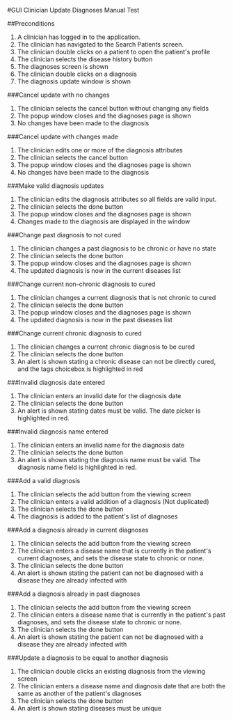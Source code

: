 #GUI Clinician Update Diagnoses Manual Test

##Preconditions

1. A clinician has logged in to the application.
2. The clinician has navigated to the Search Patients screen.
3. The clinician double clicks on a patient to open the patient's profile
4. The clinician selects the disease history button
5. The diagnoses screen is shown
6. The clinician double clicks on a diagnosis
7. The diagnosis update window is shown

###Cancel update with no changes

1. The clinician selects the cancel button without changing any fields
2. The popup window closes and the diagnoses page is shown
3. No changes have been made to the diagnosis

###Cancel update with changes made

1. The clinician edits one or more of the diagnosis attributes
2. The clinician selects the cancel button
3. The popup window closes and the diagnoses page is shown
4. No changes have been made to the diagnosis

###Make valid diagnosis updates

1. The clinician edits the diagnosis attributes so all fields are valid input.
2. The clinician selects the done button
3. The popup window closes and the diagnoses page is shown
4. Changes made to the diagnosis are displayed in the window

###Change past diagnosis to not cured

1. The clinician changes a past diagnosis to be chronic or have no state
2. The clinician selects the done button
3. The popup window closes and the diagnoses page is shown
4. The updated diagnosis is now in the current diseases list


###Change current non-chronic diagnosis to cured

1. The clinician changes a current diagnosis that is not chronic to cured
2. The clinician selects the done button
3. The popup window closes and the diagnoses page is shown
4. The updated diagnosis is now in the past diseases list

###Change current chronic diagnosis to cured

1. The clinician changes a current chronic diagnosis to be cured
2. The clinician selects the done button
3. An alert is shown stating a chronic disease can not be directly cured, and the tags choicebox is highlighted in red

###Invalid diagnosis date entered

1. The clinician enters an invalid date for the diagnosis date
2. The clinician selects the done button
3. An alert is shown stating dates must be valid. The date picker is highlighted in red.

###Invalid diagnosis name entered

1. The clinician enters an invalid name for the diagnosis date
2. The clinician selects the done button
3. An alert is shown stating the diagnosis name must be valid. The diagnosis name field is highlighted in red.

###Add a valid diagnosis

1. The clinician selects the add button from the viewing screen
2. The clinician enters a valid addition of a diagnosis (Not duplicated)
3. The clinician selects the done button
4. The diagnosis is added to the patient's list of diagnoses

###Add a diagnosis already in current diagnoses

1. The clinician selects the add button from the viewing screen
2. The clinician enters a disease name that is currently in the patient's current diagnoses, and sets the disease state to chronic or none.
3. The clinician selects the done button
4. An alert is shown stating the patient can not be diagnosed with a disease they are already infected with

###Add a diagnosis already in past diagnoses

1. The clinician selects the add button from the viewing screen
2. The clinician enters a disease name that is currently in the patient's past diagnoses, and sets the disease state to chronic or none.
3. The clinician selects the done button
4. An alert is shown stating the patient can not be diagnosed with a disease they are already infected with

###Update a diagnosis to be equal to another diagnosis

1. The clinician double clicks an existing diagnosis from the viewing screen
2. The clinician enters a disease name and diagnosis date that are both the same as another of the patient's diagnoses
3. The clinician selects the done button
4. An alert is shown stating diseases must be unique